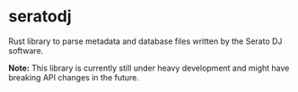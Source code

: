 # seratodj

Rust library to parse metadata and database files written by the Serato DJ software.

**Note:** This library is currently still under heavy development and might have breaking API changes in the future.
